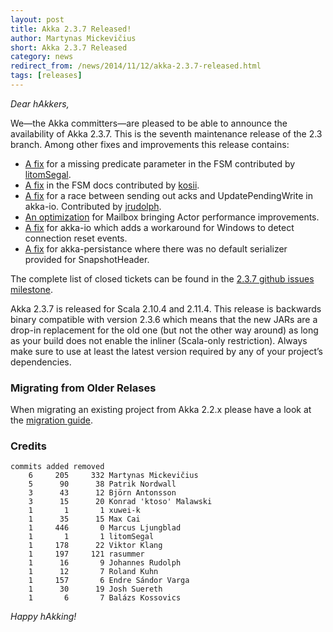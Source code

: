 ```yaml
---
layout: post
title: Akka 2.3.7 Released!
author: Martynas Mickevičius
short: Akka 2.3.7 Released
category: news
redirect_from: /news/2014/11/12/akka-2.3.7-released.html
tags: [releases]
---
```


*Dear hAkkers,*

We—the Akka committers—are pleased to be able to announce the availability of Akka 2.3.7. This is the seventh maintenance release of the 2.3 branch. Among other fixes and improvements this release contains:

 - [A fix](https://github.com/akka/akka/issues/16199) for a missing predicate parameter in the FSM contributed by [litomSegal](https://github.com/litomSegal).
 - [A fix](https://github.com/akka/akka/issues/16198) in the FSM docs contributed by [kosii](https://github.com/kosii).
 - [A fix](https://github.com/akka/akka/issues/15991) for a race between sending out acks and UpdatePendingWrite in akka-io. Contributed by [jrudolph](https://github.com/jrudolph).
 - [An optimization](https://github.com/akka/akka/issues/16286) for Mailbox bringing Actor performance improvements.
 - [A fix](https://github.com/akka/akka/issues/15766) for akka-io which adds a workaround for Windows to detect connection reset events.
 - [A fix](https://github.com/akka/akka/issues/16009) for akka-persistance where there was no default serializer provided for SnapshotHeader.

The complete list of closed tickets can be found in the [2.3.7 github issues milestone](https://github.com/akka/akka/issues?q=milestone%3A2.3.7+is%3Aclosed).

Akka 2.3.7 is released for Scala 2.10.4 and 2.11.4. This release is backwards binary compatible with version 2.3.6 which means that the new JARs are a drop-in replacement for the old one (but not the other way around) as long as your build does not enable the inliner (Scala-only restriction). Always make sure to use at least the latest version required by any of your project’s dependencies.

### Migrating from Older Relases ###

When migrating an existing project from Akka 2.2.x please have a look at the [migration guide](http://doc.akka.io/docs/akka/2.3.7/project/migration-guide-2.2.x-2.3.x.html).

### Credits ###

    commits added removed
        6     205     332 Martynas Mickevičius
        5      90      38 Patrik Nordwall
        3      43      12 Björn Antonsson
        3      15      20 Konrad 'ktoso' Malawski
        1       1       1 xuwei-k
        1      35      15 Max Cai
        1     446       0 Marcus Ljungblad
        1       1       1 litomSegal
        1     178      22 Viktor Klang
        1     197     121 rasummer
        1      16       9 Johannes Rudolph
        1      12       7 Roland Kuhn
        1     157       6 Endre Sándor Varga
        1      30      19 Josh Suereth
        1       6       7 Balázs Kossovics

*Happy hAkking!*